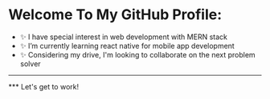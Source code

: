 # Welcome To My GitHub Profile:
- ✨ I have special interest in web development with MERN stack
- ✨ I’m currently learning react native for mobile app development 
- ✨ Considering my drive, I'm looking to collaborate on the next problem solver
- - - - - -
*** Let's get to work!

<!---
Alivexem/Alivexem is a ✨ special ✨ repository because its `README.md` (this file) appears on your GitHub profile.
You can click the Preview link to take a look at your changes.
--->
